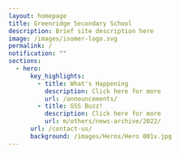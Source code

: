 ```yaml
---
layout: homepage
title: Greenridge Secondary School
description: Brief site description here
image: /images/isomer-logo.svg
permalink: /
notification: ""
sections:
  - hero:
      key_highlights:
        - title: What's Happening
          description: Click here for more
          url: /announcements/
        - title: GSS Buzz!
          description: Click here for more
          url: m/others/news-archive/2022/
      url: /contact-us/
      background: /images/Heros/Hero 001v.jpg
---
```

